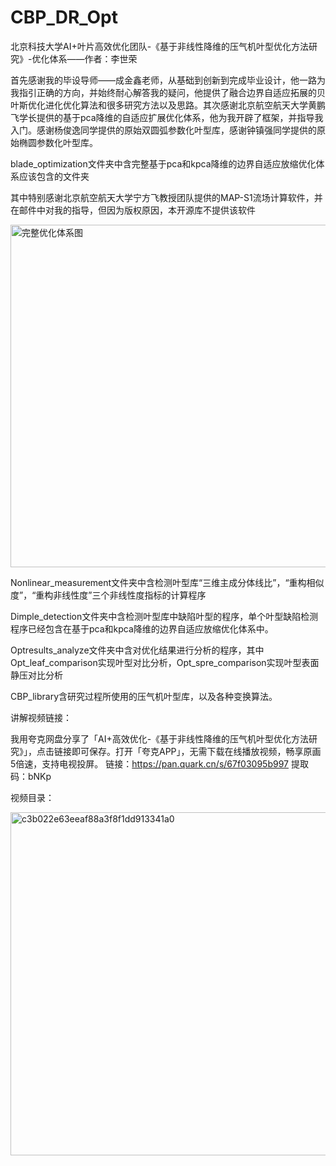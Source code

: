# CBP_DR_Opt
北京科技大学AI+叶片高效优化团队-《基于非线性降维的压气机叶型优化方法研究》-优化体系——作者：李世荣

首先感谢我的毕设导师——成金鑫老师，从基础到创新到完成毕业设计，他一路为我指引正确的方向，并始终耐心解答我的疑问，他提供了融合边界自适应拓展的贝叶斯优化进化优化算法和很多研究方法以及思路。其次感谢北京航空航天大学黄鹏飞学长提供的基于pca降维的自适应扩展优化体系，他为我开辟了框架，并指导我入门。感谢杨俊逸同学提供的原始双圆弧参数化叶型库，感谢钟镇强同学提供的原始椭圆参数化叶型库。

blade_optimization文件夹中含完整基于pca和kpca降维的边界自适应放缩优化体系应该包含的文件夹

其中特别感谢北京航空航天大学宁方飞教授团队提供的MAP-S1流场计算软件，并在邮件中对我的指导，但因为版权原因，本开源库不提供该软件

<img width="548" alt="完整优化体系图" src="https://github.com/user-attachments/assets/a627de68-4a94-470e-b380-fc2307786457" />

Nonlinear_measurement文件夹中含检测叶型库“三维主成分体线比”，“重构相似度”，“重构非线性度”三个非线性度指标的计算程序

Dimple_detection文件夹中含检测叶型库中缺陷叶型的程序，单个叶型缺陷检测程序已经包含在基于pca和kpca降维的边界自适应放缩优化体系中。

Optresults_analyze文件夹中含对优化结果进行分析的程序，其中Opt_leaf_comparison实现叶型对比分析，Opt_spre_comparison实现叶型表面静压对比分析

CBP_library含研究过程所使用的压气机叶型库，以及各种变换算法。

讲解视频链接：

我用夸克网盘分享了「AI+高效优化-《基于非线性降维的压气机叶型优化方法研究》」，点击链接即可保存。打开「夸克APP」，无需下载在线播放视频，畅享原画5倍速，支持电视投屏。
链接：https://pan.quark.cn/s/67f03095b997
提取码：bNKp

视频目录：

<img width="549" alt="c3b022e63eeaf88a3f8f1dd913341a0" src="https://github.com/user-attachments/assets/a3936845-f0e9-463d-89cb-d0f4ec5345a1" />

